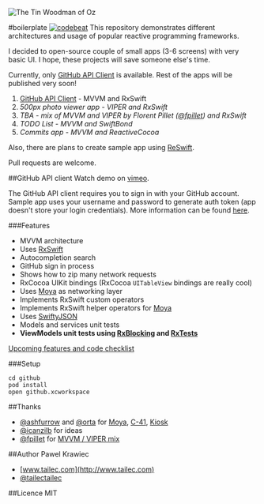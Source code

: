 
![The Tin Woodman of Oz](https://openclipart.org/image/200px/svg_to_png/184586/the-tin-woodsman.png)

#boilerplate [![codebeat](https://codebeat.co/badges/256b8082-7bd9-41c4-a93e-1ea9e297bc79)](https://codebeat.co/projects/github-com-tailec-boilerplate)
This repository demonstrates different architectures and usage of popular reactive programming frameworks.

I decided to open-source couple of small apps (3-6 screens) with very basic UI. I hope, these projects will save someone else's time.

Currently, only [GitHub API Client](#github-api-client) is available. Rest of the apps will be published very soon!


1. [GitHub API Client](#github-api-client) - MVVM and RxSwift
2. *500px photo viewer app - VIPER and RxSwift*
3. *TBA - mix of MVVM and VIPER by Florent Pillet ([@fpillet](https://twitter.com/fpillet)) and RxSwift*
4. *TODO List - MVVM and SwiftBond*
5. *Commits app - MVVM and ReactiveCocoa*


Also, there are plans to create sample app using [ReSwift](https://github.com/ReSwift/ReSwift).

Pull requests are welcome.

##GitHub API client
Watch demo on [vimeo](https://vimeo.com/158834222).

The GitHub API client requires you to sign in with your GitHub account.
Sample app uses your username and password to generate auth token (app doesn't store your login credentials).
More information can be found [here](https://developer.github.com/v3/oauth_authorizations/#create-a-new-authorization).

###Features

* MVVM architecture
* Uses [RxSwift](https://github.com/ReactiveX/RxSwift)
* Autocompletion search
* GitHub sign in process
* Shows how to zip many network requests
* RxCocoa UIKit bindings (RxCocoa `UITableView` bindings are really cool)
* Uses [Moya](https://github.com/Moya/Moya) as networking layer
* Implements RxSwift custom operators
* Implements RxSwift helper operators for [Moya](https://github.com/Moya/Moya)
* Uses [SwiftyJSON](https://github.com/SwiftyJSON/SwiftyJSON)
* Models and services unit tests
* **ViewModels unit tests using [RxBlocking](https://github.com/ReactiveX/RxSwift/tree/master/RxBlocking) and [RxTests](https://github.com/ReactiveX/RxSwift/tree/master/RxTests)**


[Upcoming features and code checklist](Docs/Github-upcoming-features-and-code-checklist.md)

###Setup

```
cd github
pod install
open github.xcworkspace
```

##Thanks
* [@ashfurrow](https://twitter.com/ashfurrow) and [@orta](https://twitter.com/orta) for [Moya](https://github.com/Moya/Moya), [C-41](https://github.com/ashfurrow/C-41), [Kiosk](https://github.com/artsy/eidolon)
* [@icanzilb](https://twitter.com/icanzilb) for ideas
* [@fpillet](https://twitter.com/fpillet) for [MVVM / VIPER mix](https://slack-files.com/T051G5Y6D-F0HABHKDK-8e9141e191)

##Author
Pawel Krawiec

* [www.tailec.com](http://www.tailec.com)
* [@tailectailec](https://twitter.com/tailectailec)

##Licence
MIT
